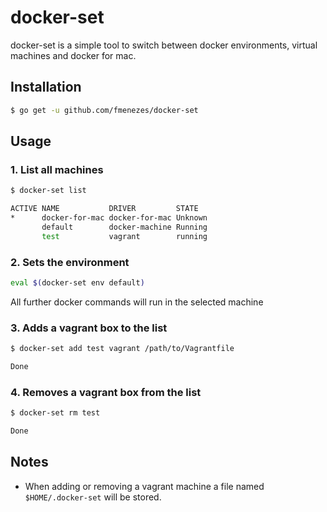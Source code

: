 # docker-set
docker-set is a simple tool to switch between docker environments, virtual machines and docker for mac.

## Installation

```sh
$ go get -u github.com/fmenezes/docker-set
```

## Usage

### 1. List all machines

```sh
$ docker-set list

ACTIVE NAME           DRIVER         STATE
*      docker-for-mac docker-for-mac Unknown
       default        docker-machine Running
       test           vagrant        running
```

### 2. Sets the environment

```sh
eval $(docker-set env default)
```

All further docker commands will run in the selected machine

### 3. Adds a vagrant box to the list

```sh
$ docker-set add test vagrant /path/to/Vagrantfile

Done
```

### 4. Removes a vagrant box from the list

```sh
$ docker-set rm test

Done
```

## Notes
- When adding or removing a vagrant machine a file named `$HOME/.docker-set` will be stored.

